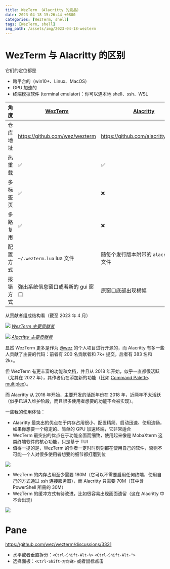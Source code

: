 ```yaml
---
title: WezTerm （Alacritty 的竞品）
date: 2023-04-18 15:26:44 +0800
categories: [WezTerm, shell]
tags: [WezTerm, shell]
img_path: /assets/img/2023-04-18-wezterm
---
```


# WezTerm 与 Alacritty 的区别

它们的定位都是
* 跨平台的（win10+、Linux、MacOS）
* GPU 加速的
* 终端模拟软件 (terminal emulator)：你可以连本地 shell、ssh、WSL

| 角度     | [WezTerm]                         | [Alacritty]                               |
|----------|-----------------------------------|-------------------------------------------|
| 仓库地址 | <https://github.com/wez/wezterm>  | <https://github.com/alacritty/alacritty>  |
| 热重载   | ✅                                | ✅                                        |
| 多标签页 | ✅                                | ❌                                        |
| 多路复用 | ✅                                | ❌                                        |
| 配置方式 | `~/.wezterm.lua` lua 文件         | 随每个发行版本附带的 `alacritty.yml` 文件 |
| 报错方式 | 弹出系统信息窗口或者新的 gui 窗口 | 原窗口底部出现横幅                        |

[WezTerm]: https://wezfurlong.org/wezterm/
[Alacritty]: https://alacritty.org/

从贡献者组成结构看（截至 2023 年 4 月）

![](wez-contri.png)
_[WezTerm 主要贡献者](https://github.com/wez/wezterm/graphs/contributors)_

![](alac-contri.png)
_[Alacritty 主要贡献者](https://github.com/alacritty/alacritty/graphs/contributors)_

显然 WezTerm 更多是作为 [@wez](https://github.com/wez) 的个人项目进行开源的，而 Alacritty
有多一些人贡献了主要的代码：前者有 200 名贡献者和 7k+ 提交，后者有 383 名和 2k+。

但 WezTerm 有更丰富的功能和文档，并且从 2018 年开始，似乎一直都很活跃（尤其在 2022 年），其作者仍在添加新的功能（比如
[Command Palette]、[multiplex]）。

[Command Palette]: https://wezfurlong.org/wezterm/config/lua/keyassignment/ActivateCommandPalette.html
[multiplex]: https://wezfurlong.org/wezterm/multiplexing.html

而 Alacritty 从 2016 年开始，主要开发的活跃年份在 2018 年，近两年不太活跃（似乎已进入维护阶段，而且很多使用者想要的功能不会被实现）。

一些我的使用体验：
* Alacritty 最突出的优点在于内存占用很小、配置精简、启动迅速、使用流畅，如果你想要一个稳定的、简单的 GPU 加速终端，它非常适合
* WezTerm 最突出的优点在于功能全面而细致，使用起来像是 MobaXterm 这类终端软件的核心功能，只是基于 TUI
* 值得一提的是，WezTerm 的作者一定时时刻刻都在使用自己的软件，否则不可能一个人对很多使用者想要的细节都打磨到位

![](mem.png)

* WezTerm 的内存占用至少需要 180M（它可以不需要启用任何终端，使用自己的方式通过 ssh 连接服务器），而 Alacritty 只需要 70M（其中含 PowerShell 所需的 30M）
* WezTerm 的缓冲方式有待改进，比如很容易出现画面遗留（这在 Alacritty 中不会出现）

![](wez-bug.gif)


# Pane

https://github.com/wez/wezterm/discussions/3331

* 水平或者垂直拆分：`<Ctrl-Shift-Alt-%>` `<Ctrl-Shift-Alt-">`
* 选择面板：`<Ctrl-Shift-方向键>` 或者鼠标点击


